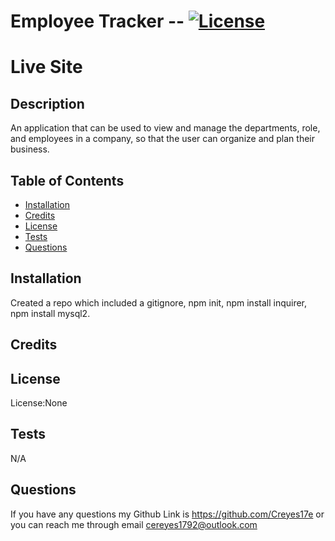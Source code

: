# Employee Tracker -- [![License](https://img.shields.io/badge/license-None-green.svg)](https://shields.io/)

# Live Site

## Description

An application that can be used to view and manage the departments, role, and employees in a company, so that the user can organize and plan their business.

## Table of Contents

- [Installation](#Installation)
- [Credits](#Credits)
- [License](#License)
- [Tests](#Tests)
- [Questions](#Questions)

## Installation

Created a repo which included a gitignore, npm init, npm install inquirer, npm install mysql2.

## Credits

## License

License:None

## Tests

N/A

## Questions

If you have any questions my Github Link is https://github.com/Creyes17e or you can reach me through email cereyes1792@outlook.com
